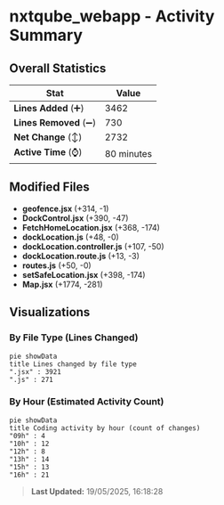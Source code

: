 # nxtqube_webapp - Activity Summary 

## Overall Statistics

| Stat                   | Value                                                             |
| ---------------------- | ----------------------------------------------------------------- |
| **Lines Added** (➕)   | 3462                                          |
| **Lines Removed** (➖) | 730                                        |
| **Net Change** (↕)    | 2732                |
| **Active Time** (⌚)   | 80 minutes |


## Modified Files
- **geofence.jsx** (+314, -1)
- **DockControl.jsx** (+390, -47)
- **FetchHomeLocation.jsx** (+368, -174)
- **dockLocation.js** (+48, -0)
- **dockLocation.controller.js** (+107, -50)
- **dockLocation.route.js** (+13, -3)
- **routes.js** (+50, -0)
- **setSafeLocation.jsx** (+398, -174)
- **Map.jsx** (+1774, -281)

## Visualizations

### By File Type (Lines Changed)

```mermaid
pie showData
title Lines changed by file type
".jsx" : 3921
".js" : 271
```

### By Hour (Estimated Activity Count)

```mermaid
pie showData
title Coding activity by hour (count of changes)
"09h" : 4
"10h" : 12
"12h" : 8
"13h" : 14
"15h" : 13
"16h" : 21
```


> **Last Updated:** 19/05/2025, 16:18:28